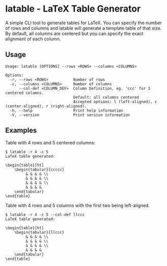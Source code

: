 # latable - LaTeX Table Generator

A simple CLI tool to generate tables for LaTeX. You can specify the number of rows
and columns and latable will generate a template table of that size. By default,
all columns are centered but you can specify the exact alignment of each column.

## Usage
```
Usage: latable [OPTIONS] --rows <ROWS> --columns <COLUMNS>

Options:
  -r, --rows <ROWS>           Number of rows
  -c, --columns <COLUMNS>     Number of columns
      --col-def <COLUMN_DEF>  Column Definition, eg. 'ccc' for 3 centered columns.
                              Default: all columns centered
                              Accepted options: l (left-aligned), c (center-aligned), r (right-aligned).
  -h, --help                  Print help information
  -V, --version               Print version information
```

## Examples

Table with 4 rows and 5 centered columns:

```
$ latable -r 4 -c 5
LaTeX table generated:

\begin{table}[ht]
    \begin{tabular}{ccccc}
         & & & & \\
         & & & & \\
         & & & & \\
         & & & & 
    \end{tabular}
\end{table}
```

Table with 4 rows and 5 columns with the first two being left-aligned.

```
$ latable -r 4 -c 5 --col-def llccc
LaTeX table generated:

\begin{table}[ht]
    \begin{tabular}{llccc}
         & & & & \\
         & & & & \\
         & & & & \\
         & & & & 
    \end{tabular}
\end{table}

```

